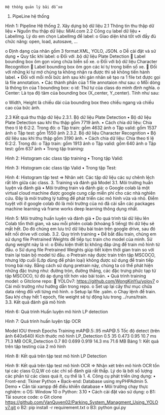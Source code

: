 	Hệ thống quản lý bãi đỗ xe
1.	PipeLine hệ thống 
 
Hình 1: Pipeline Hệ thống
2. Xây dựng bộ dữ liệu
2.1 Thông tin thu thập dữ liệu
•	Nguồn thu thập dữ liệu: MiAI.com
2.2 Công cụ label dữ liệu
•	LabelImg. Lý do em chọn LabelImg để label:
o	Giao diện khá tốt với đầy đủ chức năng: open, load, autosave, ...

o	Định dạng của nhãn gồm 3 format:XML, YOLO, JSON.
o	Dễ cài đặt và sử dụng
•	Quy tắc khi label:
o	Đối với .bộ dữ liệu Plate Detection
	Label bounding box ôm gọn vùng chứa biển số xe.
o	Đối với bộ dữ liệu Character Recognition
	Label bounding box ôm gọn các kí tự trong biển số xe.
	Đối với những kí tự mờ chúng ta không nhận ra được thì sẽ không tiến hành label.
•	Đối với mỗi mỗi bức ảnh sau khi gán nhãn sẽ tạo ra 1 file txt được gọi là file annotation.
•	Các thành phần của 1 file annotaion như sau:
o	Mỗi dòng là thông tin của 1 bounding box:
o	id: Thứ tự của class do mình định nghĩa.
o	Center: Là tọa độ tâm của bounding box (X_center, Y_center). Tính như sau:
 
o	Width, Height là chiều dài của bounding box theo chiều ngang và chiều cao của bức ảnh.

2.3 Kết quả thu thập dữ liệu
2.3.1. Bộ dữ liệu Plate Detection
•	Bộ dữ liệu Plate Detection sau khi thu thập gồm 7719 ảnh.
•	Cách chia dữ liệu: Chia theo tỉ lệ 6:2:2. Trong đó:
o	Tập train: gồm 4632 ảnh
o	Tập valid: gồm 1537 ảnh
o	Tập test: gồm 1550 ảnh
2.3.2. Bộ dữ liệu Character Recognition
•	Bộ dữ liệu sau khi thu thập gồm 3190 ảnh.
•	Cách chia dữ liệu: Chia theo tỉ lệ 6:2:2. Trong đó:
o	Tập train: gồm 1913 ảnh
o	Tập valid: gồm 640 ảnh
o	Tập test: gồm 637 ảnh
•	Trong tập training:
 
Hình 2: Histogram các class tập training
•	Trong tập Valid:
 
Hình 3: Histogram các class tập Valid
•	Trong tập Test:
 
Hình 4: Histogram tập test
=> Nhân xét: Các tập dữ liệu các sự chênh lệch rất lớn giữa các class.
3. Training và đánh giá Model
3.1. Môi trường huấn luyện và đánh gíá
•	Môi trường train và đánh giá:
o	Google colab là một virtual cloud machine được google cung cấp miễn phí cho các nhà nghiên cứu. Đây là môi trường lý tưởng để phát triển các mô hình vừa và nhỏ. Điểm tuyệt vời ở google colab đó là môi trường của nó đã cài sẵn các packages machine learning và frame works deep learning thông dụng nhất.
 
Hình 5: Môi trường huấn luyện và đánh giá
•	Do quá trình tải dữ liệu lên Colab tốn thời gian, và sau mỗi phiên colab (khoảng 5 tiếng) thì dữ liệu sẽ mất hết. Do đó chúng em lưu trữ dữ liệu bài toán trên google drive, sau đó kết nối drive với colab.
3.2. Quy trình training
•	Để bắt đầu train, chúng em sử dụng file Pretrained Weights để tiếp tục train cho model của mình. Sử dụng weight này là vì:
o	Điều kiện thiết bị không đáp ứng để train mô hình từ đầu.
o	Sử dụng file Pretrained Weights giúp tiết kiệm thời gian train so với train lại toàn bộ model từ đầu.
o	Pretrain này được train trên tập MSCOCO, nhưng lớp cuối (Lớp dùng để phân loại) không được sử dụng để train tiếp trong bài này. Bằng cách sử dụng pretrain này, chúng ta có thể phát hiện những đặc trưng như: đường tròn, đường thẳng, các đặc trưng phức tạp từ tập MSCOCO, từ đó áp dụng tốt hơn vào bài toán.
•	Quá trình training model:
o	Gitclone repo: 
	YOLOv7: https://github.com/WongKinYiu/yolov7
o	Cài môi trường như hướng dẫn trong repo.
o	Set up lại cây thư mục chứa data riêng đối với từng mô hình.
o	Setup lại file .yalm.
o	Chạy lệnh để train. Sau khi chạy hết 1 epoch, file weight sẽ tự động lưu trong ../runs/train.  
3.3. Kết quả đánh giá mô hình
 
Hình 6: Quá trình Huấn luyện mô hình LP detection

 
Hình 7: Quá trình huấn luyện tập OCR






Model	IOU thresh	Epochs Training	mAP@.5:.95 	mAP@.5	Tốc độ detect (trên ảnh 640x640)	Kích thước mô hình
LP_Detection	0.5	35	0.473	0.95	10.7 ms	71.3 MB
OCR_Detection	0.7	80	0.699	0.919	14.3 ms	71.6 MB
Bảng 1: Kết quả trên tập testing của 2 mô hình
 
Hình 8: Kết quả trên tập test mô hình LP Detection
 
 
Hình 9:  Kết quả trên tập test mô hình OCR
=> Nhận xét trên mô hình OCR tồn tại các class O,Q,W có các chỉ số đánh giá rất thấp. Lý do là bởi số lượng các phần tử các class quá ít, cụ thể là 1.
4. Công cụ phát triển ứng dụng:
•	Front-end: Tkiner Python
•	Back-end: Database using myPHPAdmin
5. Demo
•	Cần tải xampp để điều khiển database
•	Môi trường chạy thực nghiệm:
o	OS: Window 10
o	Python: 3.10
•	Cách cài đặt vào sử dụng:
o	B1: Tải source code:
o	Git clone https://github.com/VanQuyen02/Parking_System_Managment_Using_YOLOv7.git
o	B2: pip install -r requirement.txt 
o	B3: python gui.py





